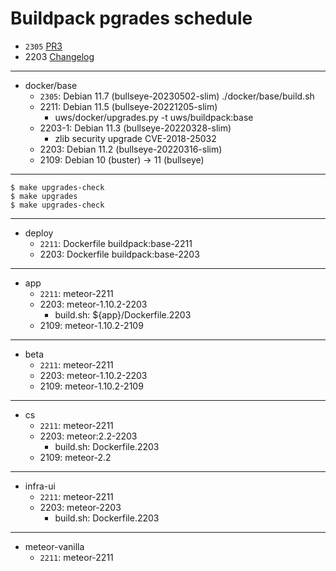 # Buildpack pgrades schedule

* `2305` [PR3](https://github.com/TalkingPts/Buildpack/pull/3)
* 2203 [Changelog](../compare/81af1d8b7c139a0...b6f62a5f2aa686b)

---

* docker/base
    * `2305`: Debian 11.7 (bullseye-20230502-slim)
        ./docker/base/build.sh
    * 2211: Debian 11.5 (bullseye-20221205-slim)
        * uws/docker/upgrades.py -t uws/buildpack:base
    * 2203-1: Debian 11.3 (bullseye-20220328-slim)
        * zlib security upgrade CVE-2018-25032
    * 2203: Debian 11.2 (bullseye-20220316-slim)
    * 2109: Debian 10 (buster) -> 11 (bullseye)

---

    $ make upgrades-check
    $ make upgrades
    $ make upgrades-check

---

* deploy
    * `2211`: Dockerfile buildpack:base-2211
    * 2203: Dockerfile buildpack:base-2203

---

* app
    * `2211`: meteor-2211
    * 2203: meteor-1.10.2-2203
        * build.sh: ${app}/Dockerfile.2203
    * 2109: meteor-1.10.2-2109

---

* beta
    * `2211`: meteor-2211
    * 2203: meteor-1.10.2-2203
    * 2109: meteor-1.10.2-2109

---

* cs
    * `2211`: meteor-2211
    * 2203: meteor:2.2-2203
        * build.sh: Dockerfile.2203
    * 2109: meteor-2.2

---

* infra-ui
    * `2211`: meteor-2211
    * 2203: meteor-2203
        * build.sh: Dockerfile.2203

---

* meteor-vanilla
    * `2211`: meteor-2211
